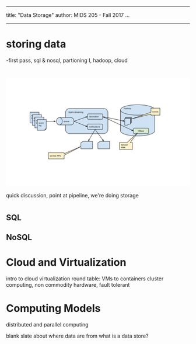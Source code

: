 
---
title: "Data Storage"
author: MIDS 205 - Fall 2017
...

---

# storing data

<div class="notes">
-first pass, sql & nosql, partioning I, hadoop, cloud
</div>

#
##

![](images/classifying-with-state.svg)


<div class="notes">
quick discussion, point at pipeline, we're doing storage
</div>


# 
## SQL

## NoSQL


# Cloud and Virtualization

intro to cloud
    virtualization
    round table: VMs to containers
    cluster computing, non commodity hardware, 
    fault tolerant

# Computing Models

distributed and parallel computing

blank slate about where data are from
what is a data store?


